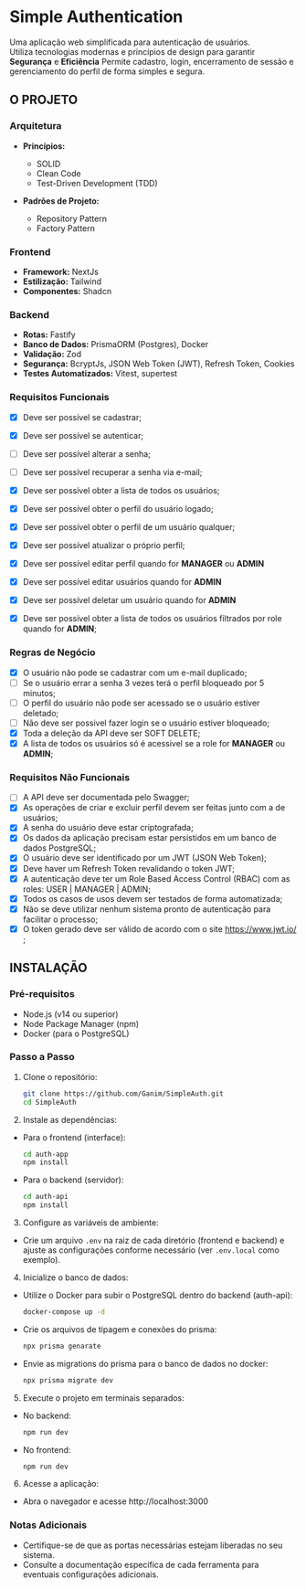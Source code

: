 # Simple Authentication

Uma aplicação web simplificada para autenticação de usuários.  
Utiliza tecnologias modernas e princípios de design para garantir **Segurança** e **Eficiência**
Permite cadastro, login, encerramento de sessão e gerenciamento do perfil de forma simples e segura.

## O PROJETO

### Arquitetura
- **Princípios:**  
  - SOLID  
  - Clean Code
  - Test-Driven Development (TDD)

- **Padrões de Projeto:**  
  - Repository Pattern  
  - Factory Pattern

### Frontend
- **Framework:** NextJs  
- **Estilização:** Tailwind  
- **Componentes:** Shadcn

### Backend
- **Rotas:** Fastify  
- **Banco de Dados:** PrismaORM (Postgres), Docker  
- **Validação:** Zod  
- **Segurança:** BcryptJs, JSON Web Token (JWT), Refresh Token, Cookies
- **Testes Automatizados:** Vitest, supertest

### Requisitos Funcionais
- [x] Deve ser possível se cadastrar;
- [x] Deve ser possível se autenticar;
- [ ] Deve ser possível alterar a senha;
- [ ] Deve ser possível recuperar a senha via e-mail;
- [x] Deve ser possível obter a lista de todos os usuários;
- [x] Deve ser possível obter o perfil do usuário logado;
- [x] Deve ser possível obter o perfil de um usuário qualquer;
- [x] Deve ser possível atualizar o próprio perfil;
- [x] Deve ser possível editar perfil quando for **MANAGER** ou **ADMIN**
- [x] Deve ser possível editar usuários quando for **ADMIN**
- [x] Deve ser possível deletar um usuário quando for **ADMIN**
- [x] Deve ser possível obter a lista de todos os usuários filtrados por role quando for **ADMIN**;


### Regras de Negócio
- [x] O usuário não pode se cadastrar com um e-mail duplicado;
- [ ] Se o usuário errar a senha 3 vezes terá o perfil bloqueado por 5 minutos;
- [ ] O perfil do usuário não pode ser acessado se o usuário estiver deletado;
- [ ] Não deve ser possivel fazer login se o usuário estiver bloqueado;
- [x] Toda a deleção da API deve ser SOFT DELETE;
- [x] A lista de todos os usuários só é acessivel se a role for **MANAGER** ou **ADMIN**;

### Requisitos Não Funcionais
- [ ] A API deve ser documentada pelo Swagger;
- [x] As operações de criar e excluir perfil devem ser feitas junto com a de usuários;
- [x] A senha do usuário deve estar criptografada;
- [x] Os dados da aplicação precisam estar persistidos em um banco de dados PostgreSQL;
- [x] O usuário deve ser identificado por um JWT (JSON Web Token);
- [x] Deve haver um Refresh Token revalidando o token JWT;
- [x] A autenticação deve ter um Role Based Access Control (RBAC) com as roles: USER | MANAGER | ADMIN;
- [x] Todos os casos de usos devem ser testados de forma automatizada;
- [x] Não se deve utilizar nenhum sistema pronto de autenticação para facilitar o processo;
- [x] O token gerado deve ser válido de acordo com o site https://www.jwt.io/ ;

## INSTALAÇÃO

### Pré-requisitos
- Node.js (v14 ou superior)
- Node Package Manager (npm)
- Docker (para o PostgreSQL)

### Passo a Passo

1. Clone o repositório:
    ```sh
    git clone https://github.com/Ganim/SimpleAuth.git
    cd SimpleAuth
    ```

2. Instale as dependências:
  - Para o frontend (interface):
    ```sh
    cd auth-app
    npm install
    ```
  - Para o backend (servidor):
    ```sh
    cd auth-api
    npm install
    ```

3. Configure as variáveis de ambiente:
  - Crie um arquivo `.env` na raiz de cada diretório (frontend e backend) e ajuste as configurações conforme necessário (ver `.env.local` como exemplo).

4. Inicialize o banco de dados:
  - Utilize o Docker para subir o PostgreSQL dentro do backend (auth-api):
    ```sh
    docker-compose up -d
    ```

  - Crie os arquivos de tipagem e conexões do prisma:
    ```sh
    npx prisma genarate
    ```
    
  - Envie as migrations do prisma para o banco de dados no docker:
    ```sh
    npx prisma migrate dev
    ```

5. Execute o projeto em terminais separados:
  - No backend:
    ```sh
    npm run dev
    ```
  - No frontend:
    ```sh
    npm run dev
    ```

6. Acesse a aplicação:
  - Abra o navegador e acesse http://localhost:3000

### Notas Adicionais
- Certifique-se de que as portas necessárias estejam liberadas no seu sistema.
- Consulte a documentação específica de cada ferramenta para eventuais configurações adicionais.
